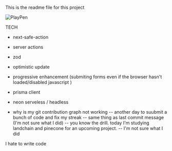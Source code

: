 This is the readme file for this project

![PlayPen](https://github.com/user-attachments/assets/0567f7ee-8110-49aa-bf88-c5fa93e722f5)

TECH
- next-safe-action
- server actions
- zod
- optimistic update
- progressive enhancement (submiting forms even if the browser hasn't loaded/disabled javascript )
- prisma client
- neon serveless / headless


- why is my git contribution graph not working
-- another day to suubmit a bunch of code and fix my streak
-- same thing as last commit message (I'm not sure what I did)
-- you know the drill. today I'm studying landchain and pinecone for an upcoming project.
-- I'm not sure what I did

I hate to write code
